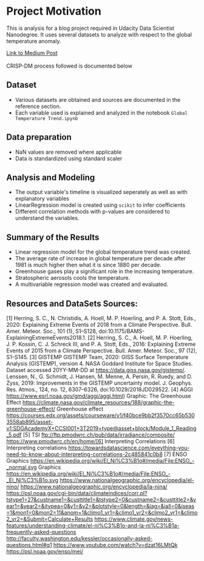 # Project Motivation

This is analysis for a blog project required in Udacity Data Scientist Nanodegree. It uses several datasets to analyze with respect to the global temperature anomaly.

[Link to Medium Post](https://medium.com/@ambreen2006/when-we-try-to-pick-out-anything-by-itself-we-find-it-hitched-to-everything-else-in-the-universe-4b0cefb8603c)
<br/><br/>
CRISP-DM process followed is documented below

## Dataset

* Various datasets are obtained and sources are documented in the reference section.
* Each variable used is explained and analyzed in the notebook `Global Temperature Trend.ipynb`

## Data preparation

* NaN values are removed where applicable
* Data is standardized using standard scaler

## Analysis and Modeling

* The output variable's timeline is visualized seperately as well as with explanatory variables
* LinearRegression model is created using `scikit` to infer coefficients
* Different correlation methods with p-values are considered to understand the variables.

## Summary of the Results

* Linear regression model for the global temperature trend was created.
* The average rate of increase in global temperature per decade after 1981 is much higher then what it is since 1880 per decade.
* Greenhouse gases play a significant role in the increasing temperature.
* Stratospheric aerosols cools the temperature.
* A multivariable regression model was created and evaluated.

## Resources and DataSets Sources:

[1] Herring, S. C., N. Christidis, A. Hoell, M. P. Hoerling, and P. A. Stott, Eds., 2020: Explaining Extreme Events of 2018 from a
Climate Perspective. Bull. Amer. Meteor. Soc., 101 (1), S1–S128, doi:10.1175/BAMS-ExplainingExtremeEvents2018.1.
[2] Herring, S. C., A. Hoell, M. P. Hoerling, J. P. Kossin, C. J. Schreck III, and P. A. Stott, Eds., 2016: Explaining Extreme Events of
2015 from a Climate Perspective. Bull. Amer. Meteor. Soc., 97 (12), S1–S145.
[3] GISTEMP
GISTEMP Team, 2020: GISS Surface Temperature Analysis (GISTEMP), version 4. NASA Goddard Institute for Space Studies. Dataset accessed 20YY-MM-DD at https://data.giss.nasa.gov/gistemp/.
Lenssen, N., G. Schmidt, J. Hansen, M. Menne, A. Persin, R. Ruedy, and D. Zyss, 2019: Improvements in the GISTEMP uncertainty model. J. Geophys. Res. Atmos., 124, no. 12, 6307–6326, doi:10.1029/2018JD029522.
[4] AGGI
https://www.esrl.noaa.gov/gmd/aggi/aggi.html)
Graphic: The Greenhouse Effect https://climate.nasa.gov/climate_resources/188/graphic-the-greenhouse-effect/
Greenhouse effect https://courses.edx.org/assets/courseware/v1/f40bce9bb2f3570cc65b5303558ab895/asset-v1:SDGAcademyX+CCSI001+3T2019+type@asset+block/Module_1_Reading_5.pdf
[5] TSI
ftp://ftp.pmodwrc.ch/pub/data/irradiance/composite/
https://www.pmodwrc.ch/en/home/[6] Interpreting Correlations
[6] Interpreting correlations
https://towardsdatascience.com/eveything-you-need-to-know-about-interpreting-correlations-2c485841c0b8
[7] ENSO
Graphics https://en.wikipedia.org/wiki/El_Ni%C3%B1o#/media/File:ENSO_-_normal.svg
Graphics https://en.wikipedia.org/wiki/El_Ni%C3%B1o#/media/File:ENSO_-_El_Ni%C3%B1o.svg
https://www.nationalgeographic.org/encyclopedia/el-nino/
https://www.nationalgeographic.org/encyclopedia/la-nina/
https://psl.noaa.gov/cgi-bin/data/climateindices/corr.pl?tstype1=27&custname1=&custtitle1=&tstype2=0&custname2=&custtitle2=&year1=&year2=&itypea=0&y1=&y2=&plotstyle=0&length=&lag=&iall=0&iseas=1&mon1=0&mon2=11&anom=1&climo1_yr1=&climo1_yr2=&climo2_yr1=&climo2_yr2=&Submit=Calculate+Results
https://www.climate.gov/news-features/understanding-climate/el-ni%C3%B1o-and-la-ni%C3%B1a-frequently-asked-questions
http://faculty.washington.edu/kessler/occasionally-asked-questions.html#q1
https://www.youtube.com/watch?v=dzat16LMtQk
https://psl.noaa.gov/enso/mei/
